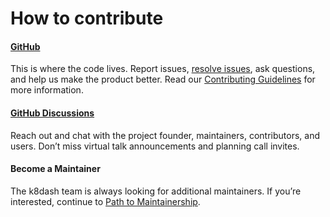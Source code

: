 # How to contribute

#### [GitHub](https://github.com/indeedeng/k8dash) 
This is where the code lives. Report issues, [resolve issues](https://github.com/indeedeng/k8dash/issues), ask questions, and help us make the product better. Read our [Contributing Guidelines](https://github.com/indeedeng/k8dash/blob/master/CONTRIBUTING.md) for more information.

#### [GitHub Discussions](https://github.com/indeedeng/k8dash/discussions)
Reach out and chat with the project founder, maintainers, contributors, and users. Don’t miss virtual talk announcements and planning call invites.

#### Become a Maintainer
The k8dash team is always looking for additional maintainers. If you’re interested, continue to [Path to Maintainership](path.html).






